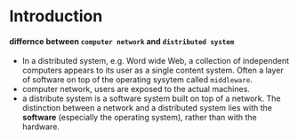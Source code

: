 # Introduction

#### differnce between `computer network` and `distributed system`
+ In a distributed system, e.g. Word wide Web,  a collection of independent computers appears to its user as a single content system. Often a layer of software on top of the operating sysytem called `middleware`.
+ computer network, users are exposed to the actual machines.
+ a distribute system is a software system built on top of a network. The distinction between a network and a distributed system lies with the **software** (especially the operating system), rather than with the hardware.